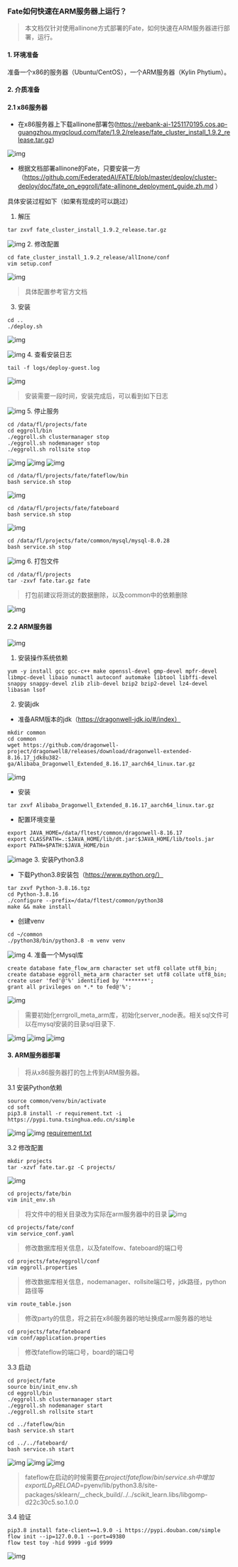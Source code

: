 ### Fate如何快速在ARM服务器上运行？
> 本文档仅针对使用allinone方式部署的Fate，如何快速在ARM服务器进行部署，运行。

#### 1. 环境准备
准备一个x86的服务器（Ubuntu/CentOS），一个ARM服务器（Kylin Phytium）。

#### 2. 介质准备
#### 2.1 x86服务器
- 在x86服务器上下载allinone部署包(https://webank-ai-1251170195.cos.ap-guangzhou.myqcloud.com/fate/1.9.2/release/fate_cluster_install_1.9.2_release.tar.gz)

![img](img/1.PNG)

- 根据文档部署allinone的Fate，只要安装一方（https://github.com/FederatedAI/FATE/blob/master/deploy/cluster-deploy/doc/fate_on_eggroll/fate-allinone_deployment_guide.zh.md ）

具体安装过程如下（如果有现成的可以跳过）

1. 解压
```shell
tar zxvf fate_cluster_install_1.9.2_release.tar.gz
```
![img](img/2.PNG)
2. 修改配置
```shell
cd fate_cluster_install_1.9.2_release/allInone/conf
vim setup.conf
```
![img](img/3.PNG)
> 具体配置参考官方文档
3. 安装
```shell
cd ..
./deploy.sh
```
![img](img/4.PNG)

![img](img/5.PNG)
4. 查看安装日志
```shell
tail -f logs/deploy-guest.log
```
![img](img/6.PNG)
> 安装需要一段时间，安装完成后，可以看到如下日志

![img](img/7.PNG)
5. 停止服务
```shell
cd /data/fl/projects/fate
cd eggroll/bin
./eggroll.sh clustermanager stop
./eggroll.sh nodemanager stop
./eggroll.sh rollsite stop
```
![img](img/8.PNG)
![img](img/9.PNG)
![img](img/10.PNG)
```shell
cd /data/fl/projects/fate/fateflow/bin
bash service.sh stop
```
![img](img/11.PNG)
```shell
cd /data/fl/projects/fate/fateboard
bash service.sh stop
```
![img](img/12.PNG)
```shell
cd /data/fl/projects/fate/common/mysql/mysql-8.0.28
bash service.sh stop
```
![img](img/13.PNG)
6. 打包文件
```shell
cd /data/fl/projects
tar -zxvf fate.tar.gz fate
```
> 打包前建议将测试的数据删除，以及common中的依赖删除

![img](img/14.PNG)
#### 2.2 ARM服务器
![img](img/15.PNG)
1. 安装操作系统依赖
```shell
yum -y install gcc gcc-c++ make openssl-devel gmp-devel mpfr-devel libmpc-devel libaio numactl autoconf automake libtool libffi-devel snappy snappy-devel zlib zlib-devel bzip2 bzip2-devel lz4-devel libasan lsof
```
2. 安装jdk
- 准备ARM版本的jdk（https://dragonwell-jdk.io/#/index）
```shell
mkdir common
cd common
wget https://github.com/dragonwell-project/dragonwell8/releases/download/dragonwell-extended-8.16.17_jdk8u382-ga/Alibaba_Dragonwell_Extended_8.16.17_aarch64_linux.tar.gz
```
![img](img/16.PNG)
- 安装
```shell
tar zxvf Alibaba_Dragonwell_Extended_8.16.17_aarch64_linux.tar.gz
```
- 配置环境变量
```shell
export JAVA_HOME=/data/fltest/common/dragonwell-8.16.17
export CLASSPATH=.:$JAVA_HOME/lib/dt.jar:$JAVA_HOME/lib/tools.jar
export PATH=$PATH:$JAVA_HOME/bin
```
![image](img/17.PNG)
3. 安装Python3.8
- 下载Python3.8安装包（https://www.python.org/）
```shell
tar zxvf Python-3.8.16.tgz
cd Python-3.8.16
./configure --prefix=/data/fltest/common/python38
make && make install
```
- 创建venv
```shell
cd ~/common
./python38/bin/python3.8 -m venv venv
```
![img](img/18.PNG)
4. 准备一个Mysql库
```shell
create database fate_flow_arm character set utf8 collate utf8_bin;
create database eggroll_meta_arm character set utf8 collate utf8_bin;
create user 'fed'@'%' identified by '*******';
grant all privileges on *.* to fed@'%'; 
```
![img](img/19.PNG)
> 需要初始化errgroll_meta_arm库，初始化server_node表。相关sql文件可以在mysql安装的目录sql目录下.

![img](img/20.PNG)
![img](img/21.PNG)
![img](img/22.PNG)
#### 3. ARM服务器部署
> 将从x86服务器打的包上传到ARM服务器。

3.1 安装Python依赖
```shell
source common/venv/bin/activate
cd soft
pip3.8 install -r requirement.txt -i https://pypi.tuna.tsinghua.edu.cn/simple
```
![img](img/23.PNG)
![img](img/24.PNG)
[requirement.txt](files/requirement.txt)

3.2 修改配置
```shell
mkdir projects
tar -xzvf fate.tar.gz -C projects/
```
![img](img/25.PNG)
```shell
cd projects/fate/bin
vim init_env.sh
```
> 将文件中的相关目录改为实际在arm服务器中的目录
![img](img/26.PNG)
```shell
cd projects/fate/conf
vim service_conf.yaml
```
> 修改数据库相关信息，以及fatelfow、fateboard的端口号
```shell
cd projects/fate/eggroll/conf
vim eggroll.properties
```
> 修改数据库相关信息，nodemanager、rollsite端口号，jdk路径，python路径等
```shell
vim route_table.json 
```
> 修改party的信息，将之前在x86服务器的地址换成arm服务器的地址
```shell
cd projects/fate/fateboard
vim conf/application.properties 
```
> 修改fateflow的端口号，board的端口号

3.3 启动
```shell
cd project/fate
source bin/init_env.sh 
cd eggroll/bin
./eggroll.sh clustermanager start
./eggroll.sh nodemanager start
./eggroll.sh rollsite start

cd ../fateflow/bin
bash service.sh start

cd ../../fateboard/
bash service.sh start
```
![img](img/27.PNG)
![img](img/28.PNG)
![img](img/29.PNG)
> fateflow在启动的时候需要在${project}/fateflow/bin/service.sh中增加export LD_PRELOAD=$pyenv/lib/python3.8/site-packages/sklearn/__check_build/../../scikit_learn.libs/libgomp-d22c30c5.so.1.0.0

3.4 验证
```shell
pip3.8 install fate-client==1.9.0 -i https://pypi.douban.com/simple
flow init --ip=127.0.0.1 --port=49380
flow test toy -hid 9999 -gid 9999
```
![img](img/30.PNG)